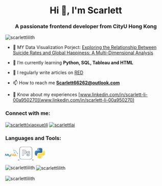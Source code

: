 <h1 align="center">Hi 👋, I'm Scarlett</h1>
<h3 align="center">A passionate frontend developer from CityU Hong Kong</h3>

<p align="left"> <img src="https://komarev.com/ghpvc/?username=scarlettlilith&label=Profile%20views&color=0e75b6&style=flat" alt="scarlettlilith" /> </p>

- 🔭 MY Data Visualization Porject: [Exploring the Relationship Between Suicide Rates and Global Happiness: A Multi-Dimensional Analysis](https://github.com/ScarlettLilith/6335Data-Visualization-Python-/blob/main/data%20visualization_Python.ipynb)

- 🌱 I’m currently learning **Python, SQL, Tableau and HTML**

- 📝 I regularly write articles on [RED](RED)

- 📫 How to reach me **Scarlett66262@outlook.com**

- 📄 Know about my experiences [www.linkedin.com/in/scarlett-li-00a950270](www.linkedin.com/in/scarlett-li-00a950270)

<h3 align="left">Connect with me:</h3>
<p align="left">
<a href="https://linkedin.com/in/scarlett(xiaoxue)li" target="blank"><img align="center" src="https://raw.githubusercontent.com/rahuldkjain/github-profile-readme-generator/master/src/images/icons/Social/linked-in-alt.svg" alt="scarlett(xiaoxue)li" height="30" width="40" /></a>
<a href="https://kaggle.com/scarlettlai" target="blank"><img align="center" src="https://raw.githubusercontent.com/rahuldkjain/github-profile-readme-generator/master/src/images/icons/Social/kaggle.svg" alt="scarlettlai" height="30" width="40" /></a>
</p>

<h3 align="left">Languages and Tools:</h3>
<p align="left"> <a href="https://www.mysql.com/" target="_blank" rel="noreferrer"> <img src="https://raw.githubusercontent.com/devicons/devicon/master/icons/mysql/mysql-original-wordmark.svg" alt="mysql" width="40" height="40"/> </a> <a href="https://www.photoshop.com/en" target="_blank" rel="noreferrer"> <img src="https://raw.githubusercontent.com/devicons/devicon/master/icons/photoshop/photoshop-line.svg" alt="photoshop" width="40" height="40"/> </a> <a href="https://www.python.org" target="_blank" rel="noreferrer"> <img src="https://raw.githubusercontent.com/devicons/devicon/master/icons/python/python-original.svg" alt="python" width="40" height="40"/> </a> </p>

<p><img align="left" src="https://github-readme-stats.vercel.app/api/top-langs?username=scarlettlilith&show_icons=true&locale=en&layout=compact" alt="scarlettlilith" /></p>

<p>&nbsp;<img align="center" src="https://github-readme-stats.vercel.app/api?username=scarlettlilith&show_icons=true&locale=en" alt="scarlettlilith" /></p>

<p><img align="center" src="https://github-readme-streak-stats.herokuapp.com/?user=scarlettlilith&" alt="scarlettlilith" /></p>
